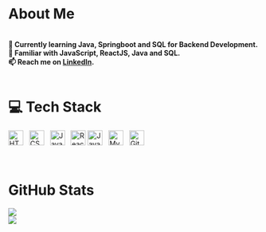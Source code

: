 # About Me

<br> **🔭 Currently learning Java, Springboot and SQL for Backend Development.**
<br> **🌱 Familiar with JavaScript, ReactJS, Java and SQL.**
<br> **📫 Reach me on [LinkedIn](https://www.linkedin.com/in/sameer07x19/).**
<br>
<br/>

# 💻 Tech Stack
<img src="https://cdn.jsdelivr.net/gh/devicons/devicon/icons/html5/html5-original.svg" alt="HTML5" width="30" height="30"/> &nbsp;
<img src="https://cdn.jsdelivr.net/gh/devicons/devicon/icons/css3/css3-original.svg" alt="CSS3" width="30" height="30"/> &nbsp;
<img src="https://cdn.jsdelivr.net/gh/devicons/devicon/icons/javascript/javascript-original.svg" alt="JavaScript" width="30" height="30"/>  &nbsp;
<img src="https://upload.wikimedia.org/wikipedia/commons/a/a7/React-icon.svg" alt="React" width="30" height="30"/> 
<img src="https://cdn.jsdelivr.net/gh/devicons/devicon/icons/java/java-original.svg" alt="Java" width="30" height="30"/>  &nbsp;
<img src="https://cdn.jsdelivr.net/gh/devicons/devicon/icons/mysql/mysql-original.svg" alt="MySQL" width="30" height="30"/>  &nbsp;
<img src="https://cdn.jsdelivr.net/gh/devicons/devicon/icons/git/git-original.svg" alt="Git" width="30" height="30"/>  &nbsp;
<br>

<br/>

# GitHub Stats
![](https://github-readme-stats.vercel.app/api/top-langs/?username=Sameer07x19&theme=dark&hide_border=true&include_all_commits=true&count_private=true&layout=compact) <br/>
![](https://github-readme-streak-stats.herokuapp.com/?user=Sameer07x19&theme=dark&hide_border=true)<br/>
